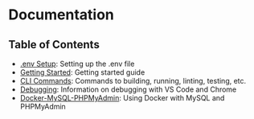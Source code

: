 # Documentation

## Table of Contents

- [.env Setup](.env-setup.md): Setting up the .env file
- [Getting Started](getting-started.md): Getting started guide
- [CLI Commands](commands.md): Commands to building, running, linting, testing, etc.
- [Debugging](debugging.md): Information on debugging with VS Code and Chrome
- [Docker-MySQL-PHPMyAdmin](docker-mysql-phpMyAdmin.md): Using Docker with MySQL and PHPMyAdmin

